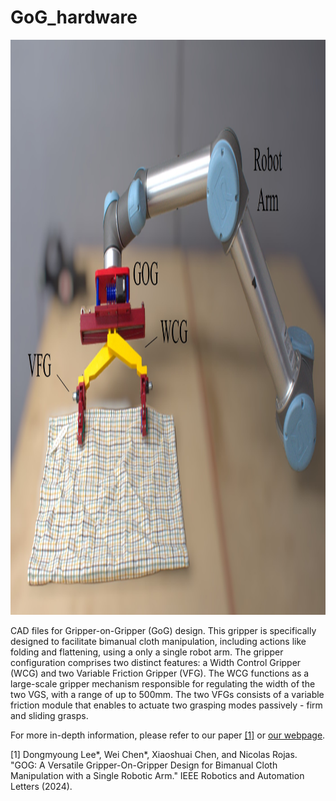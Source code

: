 # GoG_hardware

<p align="center">
  <img src="./img/GoG_img.jpg" width="1280" height="920">

CAD files for Gripper-on-Gripper (GoG) design. This gripper is specifically designed to facilitate bimanual cloth manipulation, including actions like folding and flattening, using a only a single robot arm. The gripper configuration comprises two distinct features: a Width Control Gripper (WCG) and two Variable Friction Gripper (VFG). 
The WCG functions as a large-scale gripper mechanism responsible for regulating the width of the two VGS, with a range of up to 500mm. 
The two VFGs consists of a variable friction module that enables to actuate two grasping modes passively - firm and sliding grasps.

For more in-depth information, please refer to our paper [[1]](https://ieeexplore.ieee.org/abstract/document/10410659) or [our webpage](https://sites.google.com/view/gripperongripper).

[1] Dongmyoung Lee*, Wei Chen*, Xiaoshuai Chen, and Nicolas Rojas. "GOG: A Versatile Gripper-On-Gripper Design for Bimanual Cloth Manipulation with a Single Robotic Arm." IEEE Robotics and Automation Letters (2024).
